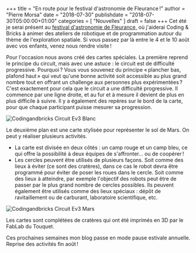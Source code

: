 +++
title      = "En route pour le festival d'astronomie de Fleurance !"
author     = "Pierre Morsa"
date       = "2018-07-30"
publishdate = "2018-07-30T05:00:00+01:00" 
categories = [ "Nouvelles" ]
draft      = false
+++
Cet été je serai présent au [festival d'astronomie de Fleurance,](http://www.festival-astronomie.com) où j'aiderai Coding & Bricks à animer des ateliers de robotique et de programmation autour du thème de l'exploration spatiale. Si vous passez par là entre le 4 et le 10 août avec vos enfants, venez nous rendre visite !

Pour l'occasion nous avons créé des cartes spéciales. La première reprend le principe du circuit, mais avec une astuce : le circuit est de difficulté progressive. Pourquoi ? Vous vous souvenez du principe « plancher bas, plafond haut » qui veut qu'une bonne activité soit accessible au plus grand nombre tout en offrant un challenge aux personnes plus expérimentées ? C'est exactement pour cela que le circuit a une difficulté progressive. Il commence par une ligne droite, et au fur et à mesure il devient de plus en plus difficile à suivre. Il y a également des repères sur le bord de la carte, pour que chaque participant puisse mesurer sa progression.

![Codingandbricks Circuit Ev3 Blanc](/pictures/2018/07/codingandbricks-circuit-ev3-blanc.jpg)

Le deuxième plan est une carte stylisée pour représenter le sol de Mars. On peut y réaliser plusieurs activités. 

* La carte est divisée en deux côtés : un camp rouge et un camp bleu, ce qui offre la possibilité à deux équipes de s'affronter... ou de coopérer !
* Les cercles peuvent être utilisés de plusieurs façons. Soit comme des lieux à éviter (ce sont des cratères), dans ce cas le robot devra être programmé pour éviter de poser les roues dans le cercle. Soit comme des lieux à atteindre, par exemple l'objectif des robots peut être de passer par le plus grand nombre de cercles possibles. Ils peuvent également être utilisés comme des lieux spéciaux : dépôt de ravitaillement ou de carburant, laboratoire scientifique, etc.

![Codingandbricks Circuit Ev3 Mars](/pictures/2018/07/codingandbricks-circuit-ev3-mars.jpg)

Les cartes sont complétées de cratères qui ont été imprimés en 3D par le FabLab du Touquet.

Ces prochaines semaines mon blog passe en mode pause estivale annuelle. Reprise des activités fin août !
